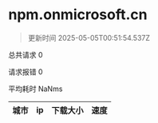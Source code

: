 
  # npm.onmicrosoft.cn

  > 更新时间 2025-05-05T00:51:54.537Z
  
  总共请求 0

  请求报错 0

  平均耗时 NaNms

|城市|ip|下载大小|速度|
|-----|----------|---|---|

  